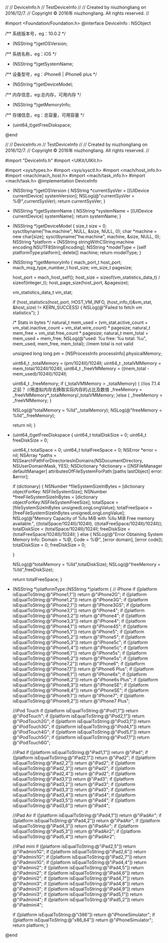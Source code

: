 //
//  DeviceInfo.h
//  TestDeviceInfo
//
//  Created by niuzhongliang on 2016/12/7.
//  Copyright © 2016年 niuzhongliang. All rights reserved.
//

#import <Foundation/Foundation.h>
@interface DeviceInfo : NSObject

/** 系统版本号，eg：10.0.2 */
+ (NSString *)getOSVersion;

/** 系统名称，eg：iOS */
+ (NSString *)getSystemName;

/** 设备型号，eg：iPhone6 | iPhone6 plus */
+ (NSString *)getDeviceModel;

/** 内存信息，eg:总内存，可用内存 */
+ (NSString *)getMemoryInfo;

/** 存储信息，eg：总容量，可用容量 */
+ (uint64_t)getFreeDiskspace;

@end

//
//  DeviceInfo.m
//  TestDeviceInfo
//
//  Created by niuzhongliang on 2016/12/7.
//  Copyright © 2016年 niuzhongliang. All rights reserved.
//

#import "DeviceInfo.h"
#import <UIKit/UIKit.h>

#import <sys/types.h>
#import <sys/sysctl.h>
#import <mach/host_info.h>
#import <mach/mach_host.h>
#import <mach/task_info.h>
#import <mach/task.h>
@implementation DeviceInfo

+ (NSString *)getOSVersion
{
    NSString *currentSysVer = [[UIDevice currentDevice] systemVersion];
    NSLog(@"currentSysVer = %@",currentSysVer);
    return currentSysVer;
}

+ (NSString *)getSystemName
{
    NSString *systemName = [[UIDevice currentDevice] systemName];
    return systemName;
}
+ (NSString *)getDeviceModel
{
    size_t size = 0;
    sysctlbyname("hw.machine", NULL, &size, NULL, 0);
    char *machine = new char[size];
    sysctlbyname("hw.machine", machine, &size, NULL, 0);
    NSString *platform = [NSString stringWithCString:machine encoding:NSUTF8StringEncoding];
    NSString *modelType = [self platformType:platform];
    delete[] machine;
    return modelType;
}
+ (NSString *)getMemoryInfo
{
    mach_port_t host_port;
    mach_msg_type_number_t host_size;
    vm_size_t pagesize;
    
    host_port = mach_host_self();
    host_size = sizeof(vm_statistics_data_t) / sizeof(integer_t);
    host_page_size(host_port, &pagesize);
    
    vm_statistics_data_t vm_stat;
    
    if (host_statistics(host_port, HOST_VM_INFO, (host_info_t)&vm_stat, &host_size) != KERN_SUCCESS) {
        NSLog(@"Failed to fetch vm statistics");
    }
    
    /* Stats in bytes */
    natural_t mem_used = (vm_stat.active_count +
                          vm_stat.inactive_count +
                          vm_stat.wire_count) * pagesize;
    natural_t mem_free = vm_stat.free_count * pagesize;
    natural_t mem_total = mem_used + mem_free;
    NSLog(@"used: %u free: %u total: %u", mem_used, mem_free, mem_total); //mem total is not valid
    
    unsigned long long pm = [NSProcessInfo processInfo].physicalMemory;
    
    uint64_t _totalMemory =  (pm/1024ll)/1024ll;
    uint64_t _totalVMMemory = mem_total/1024ll/1024ll;
    uint64_t _freeVMMemory = ((mem_total - mem_used)/1024ll)/1024ll;
    
    uint64_t _freeMemory;
    if (_totalVMMemory > _totalMemory) { //ios 7.1.4之前？
        //用虚拟内存去换取实际内存的占比及数值
        _freeMemory = _freeVMMemory*_totalMemory/_totalVMMemory;
    }else {
        _freeMemory = _freeVMMemory;
    }
    
    NSLog(@"totalMemory = %lld",_totalMemory);
    NSLog(@"freeMemory = %lld",_freeMemory);
    
    return nil;
}

+ (uint64_t)getFreeDiskspace {
    uint64_t totalDiskSize = 0;
    uint64_t freeDiskSize = 0;
    
    uint64_t totalSpace = 0;
    uint64_t totalFreeSpace = 0;
    NSError *error = nil;
    NSArray *paths = NSSearchPathForDirectoriesInDomains(NSDocumentDirectory, NSUserDomainMask, YES);
    NSDictionary *dictionary = [[NSFileManager defaultManager] attributesOfFileSystemForPath:[paths lastObject] error: &error];
    
    if (dictionary) {
        NSNumber *fileSystemSizeInBytes = [dictionary objectForKey: NSFileSystemSize];
        NSNumber *freeFileSystemSizeInBytes = [dictionary objectForKey:NSFileSystemFreeSize];
        totalSpace = [fileSystemSizeInBytes unsignedLongLongValue];
        totalFreeSpace = [freeFileSystemSizeInBytes unsignedLongLongValue];
        NSLog(@"Memory Capacity of %llu MiB with %llu MiB Free memory available.", ((totalSpace/1024ll)/1024ll), ((totalFreeSpace/1024ll)/1024ll));
        totalDiskSize = (totalSpace/1024ll)/1024ll;
        freeDiskSize = (totalFreeSpace/1024ll)/1024ll;
    } else {
        NSLog(@"Error Obtaining System Memory Info: Domain = %@, Code = %@", [error domain], [error code]);
        totalDiskSize = 0;
        freeDiskSize = 0;
        
    }
    
    NSLog(@"totalMemory = %lld",totalDiskSize);
    NSLog(@"freeMemory = %lld",freeDiskSize);
    
    return totalFreeSpace;
}

+ (NSString *)platformType:(NSString *)platform
{
    // iPhone
    if ([platform isEqualToString:@"iPhone1,1"]) return @"iPhone2G";
    if ([platform isEqualToString:@"iPhone1,2"]) return @"iPhone3G";
    if ([platform isEqualToString:@"iPhone2,1"]) return @"iPhone3GS";
    if ([platform isEqualToString:@"iPhone3,1"]) return @"iPhone4";
    if ([platform isEqualToString:@"iPhone3,2"]) return @"iPhone4";
    if ([platform isEqualToString:@"iPhone3,3"]) return @"iPhone4";
    if ([platform isEqualToString:@"iPhone4,1"]) return @"iPhone4S";
    if ([platform isEqualToString:@"iPhone5,1"]) return @"iPhone5";
    if ([platform isEqualToString:@"iPhone5,2"]) return @"iPhone5";
    if ([platform isEqualToString:@"iPhone5,3"]) return @"iPhone5c";
    if ([platform isEqualToString:@"iPhone5,4"]) return @"iPhone5c";
    if ([platform isEqualToString:@"iPhone6,1"]) return @"iPhone5s";
    if ([platform isEqualToString:@"iPhone6,2"]) return @"iPhone5s";
    if ([platform isEqualToString:@"iPhone7,2"]) return @"iPhone6";
    if ([platform isEqualToString:@"iPhone7,1"]) return @"iPhone6 Plus";
    if ([platform isEqualToString:@"iPhone8,1"]) return @"iPhone6s";
    if ([platform isEqualToString:@"iPhone8,2"]) return @"iPhone6s Plus";
    if ([platform isEqualToString:@"iPhone8,3"]) return @"iPhoneSE";
    if ([platform isEqualToString:@"iPhone8,4"]) return @"iPhoneSE";
    if ([platform isEqualToString:@"iPhone9,1"]) return @"iPhone7";
    if ([platform isEqualToString:@"iPhone9,2"]) return @"iPhone7 Plus";
    
    //iPod Touch
    if ([platform isEqualToString:@"iPod1,1"])   return @"iPodTouch";
    if ([platform isEqualToString:@"iPod2,1"])   return @"iPodTouch2G";
    if ([platform isEqualToString:@"iPod3,1"])   return @"iPodTouch3G";
    if ([platform isEqualToString:@"iPod4,1"])   return @"iPodTouch4G";
    if ([platform isEqualToString:@"iPod5,1"])   return @"iPodTouch5G";
    if ([platform isEqualToString:@"iPod7,1"])   return @"iPodTouch6G";
    
    //iPad
    if ([platform isEqualToString:@"iPad1,1"])   return @"iPad";
    if ([platform isEqualToString:@"iPad2,1"])   return @"iPad2";
    if ([platform isEqualToString:@"iPad2,2"])   return @"iPad2";
    if ([platform isEqualToString:@"iPad2,3"])   return @"iPad2";
    if ([platform isEqualToString:@"iPad2,4"])   return @"iPad2";
    if ([platform isEqualToString:@"iPad3,1"])   return @"iPad3";
    if ([platform isEqualToString:@"iPad3,2"])   return @"iPad3";
    if ([platform isEqualToString:@"iPad3,3"])   return @"iPad3";
    if ([platform isEqualToString:@"iPad3,4"])   return @"iPad4";
    if ([platform isEqualToString:@"iPad3,5"])   return @"iPad4";
    if ([platform isEqualToString:@"iPad3,6"])   return @"iPad4";
    
    //iPad Air
    if ([platform isEqualToString:@"iPad4,1"])   return @"iPadAir";
    if ([platform isEqualToString:@"iPad4,2"])   return @"iPadAir";
    if ([platform isEqualToString:@"iPad4,3"])   return @"iPadAir";
    if ([platform isEqualToString:@"iPad5,3"])   return @"iPadAir2";
    if ([platform isEqualToString:@"iPad5,4"])   return @"iPadAir2";
    
    //iPad mini
    if ([platform isEqualToString:@"iPad2,5"])   return @"iPadmini1G";
    if ([platform isEqualToString:@"iPad2,6"])   return @"iPadmini1G";
    if ([platform isEqualToString:@"iPad2,7"])   return @"iPadmini1G";
    if ([platform isEqualToString:@"iPad4,4"])   return @"iPadmini2";
    if ([platform isEqualToString:@"iPad4,5"])   return @"iPadmini2";
    if ([platform isEqualToString:@"iPad4,6"])   return @"iPadmini2";
    if ([platform isEqualToString:@"iPad4,7"])   return @"iPadmini3";
    if ([platform isEqualToString:@"iPad4,8"])   return @"iPadmini3";
    if ([platform isEqualToString:@"iPad4,9"])   return @"iPadmini3";
    if ([platform isEqualToString:@"iPad5,1"])   return @"iPadmini4";
    if ([platform isEqualToString:@"iPad5,2"])   return @"iPadmini4";
    
    if ([platform isEqualToString:@"i386"])      return @"iPhoneSimulator";
    if ([platform isEqualToString:@"x86_64"])    return @"iPhoneSimulator";
    return platform;
}


@end

